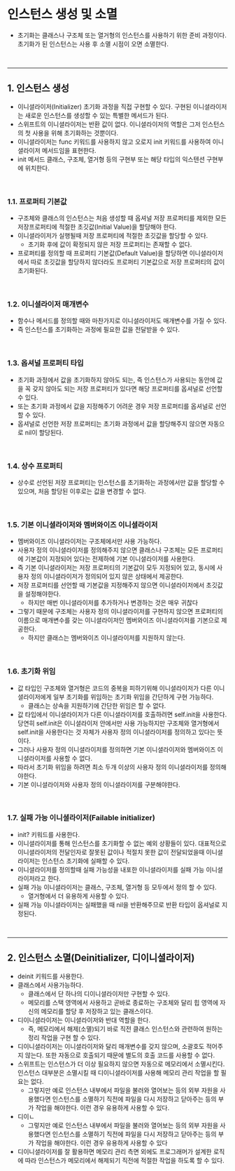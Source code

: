 # 인스턴스 생성 및 소멸
- 초기화는 클래스나 구조체 또는 열거형의 인스턴스를 사용하기 위한 준비 과정이다. 초기화가 된 인스턴스는 사용 후 소멸 시점이 오면 소멸한다.

<br/>

-------------

## 1. 인스턴스 생성
- 이니셜라이저(Initializer) 초기화 과정을 직접 구현할 수 있다. 구현된 이니셜라이저는 새로운 인스턴스를 생성할 수 있는 특별한 메서드가 된다.
- 스위프트의 이니셜라이저는 반환 값이 없다. 이니셜라이저의 역할은 그저 인스턴스의 첫 사용을 위해 초기화하는 것뿐이다.
- 이니셜라이저는 func 키워드를 사용하지 않고 오로지 init 키워드를 사용하여 이니셜라이저 메서드임을 표현한다.
- init 메서드 클래스, 구조체, 열거형 등의 구현부 또는 해당 타입의 익스텐션 구현부에 위치한다.

<br/>

### 1.1. 프로퍼티 기본값
- 구조체와 클래스의 인스턴스는 처음 생성할 때 옵셔널 저장 프로퍼티를 제외한 모든 저장프로퍼티에 적절한 초깃값(Initial Value)을 할당해야 한다.
- 이니셜라이저가 실행될때 저장 프로퍼티에 적절한 초깃값을 할당할 수 있다.
   - 초기화 후에 값이 확정되지 않은 저장 프로퍼티는 존재할 수 없다.
- 프로퍼티를 정의할 때 프로퍼티 기본값(Default Value)을 할당하면 이니셜라이저에서 따로 초깃값을 할당하지 않더라도 프로퍼티 기본값으로 저장 프로퍼티의 값이 초기화된다.

<br/>

### 1.2. 이니셜라이저 매개변수
- 함수나 메서드를 정의할 때와 마찬가지로 이니셜라이저도 매개변수를 가질 수 있다.
- 즉 인스턴스를 초기화하는 과정에 필요한 값을 전달받을 수 있다.

<br/>

### 1.3. 옵셔널 프로퍼티 타입
- 초기화 과정에서 값을 초기화하지 않아도 되는, 즉 인스턴스가 사용되는 동안에 값을 꼭 갖지 않아도 되는 저장 프로퍼티가 있다면 해당 프로퍼티를 옵셔널로 선언할 수 있다.
- 또는 초기화 과정에서 값을 지정해주기 어려운 경우 저장 프로퍼티를 옵셔널로 선언할 수 있다.
- 옵셔널로 선언한 저장 프로퍼티는 초기화 과정에서 값을 할당해주지 않으면 자동으로 nil이 할당된다.

<br/>

### 1.4. 상수 프로퍼티
- 상수로 선언된 저장 프로퍼티는 인스턴스를 초기화하는 과정에서만 값을 할당할 수 있으며, 처음 할당된 이후로는 값을 변경할 수 없다.

<br/>

### 1.5. 기본 이니셜라이저와 멤버와이즈 이니셜라이저
- 멤버와이즈 이니셜라이저는 구조체에서만 사용 가능하다.
- 사용자 정의 이니셜라이저를 정의해주지 않으면 클래스나 구조체는 모든 프로퍼티에 기본값이 지정되어 있다는 전제하에 기본 이니셜라이저를 사용한다.
- 즉 기본 이니셜라이저는 저장 프로퍼티의 기본값이 모두 지정되어 있고, 동시에 사용자 정의 이니셜라이저가 정의되어 있지 않은 상태에서 제공한다.
- 저장 프로퍼티를 선언할 때 기본값을 지정해주지 않으면 이니셜라이저에서 초깃값을 설정해야한다.
   - 하지만 매번 이니셜라이저를 추가하거나 변경하는 것은 매우 귀찮다
- 그렇기 때문에 구조체는 사용자 정의 이니셜라이저를 구현하지 않으면 프로퍼티의 이름으로 매개변수를 갖는 이니셜라이저인 멤버와이즈 이니셜라이저를 기본으로 제공한다.
   - 하지만 클래스는 멤버와이즈 이니셜라이저를 지원하지 않는다.

<br/>

### 1.6. 초기화 위임
- 값 타입인 구조체와 열거형은 코드의 중복을 피하기위해 이니셜라이저가 다른 이니셜라이저에게 일부 초기화를 위임하는 초기화 위임을 간단하게 구현 가능하다.
   - 클래스는 상속을 지원하기에 간단한 위임은 할 수 없다.
- 값 타입에서 이니셜라이저가 다른 이니셜라이저를 호출하려면 self.init을 사용한다. 당연히 self.init은 이니셜라이저 안에서만 사용 가능하지만 구조체와 열거형에서 self.init을 사용한다는 것 자체가 사용자 정의 이니셜라이저를 정의하고 있다는 뜻이다.
- 그러나 사용자 정의 이니셜라이저를 정의하면 기본 이니셜라이저와 멤버와이즈 이니셜라이저를 사용할 수 없다.
- 따라서 초기화 위임을 하려면 최소 두개 이상의 사용자 정의 이니셜라이저를 정의해야한다.
- 기본 이니셜라이저와 사용자 정의 이니셜라이저를 구분해야한다.

<br/>

### 1.7. 실패 가능 이니셜라이저(Failable initializer)
- init? 키워드를 사용한다.
- 이니셜라이저를 통해 인스턴스를 초기화할 수 없는 예외 상황들이 있다. 대표적으로 이니셜라이저의 전달인자로 잘못된 값이나 적절치 못한 값이 전달되었을때 이니셜라이저는 인스턴스 초기화에 실패할 수 있다.
- 이니셜라이저를 정의할때 실패 가능성을 내포한 이니셜라이저를 실패 가능 이니셜라이저라고 한다.
- 실패 가능 이니셜라이저는 클래스, 구조체, 열거형 등 모두에서 정의 할 수 있다.
   - 열거형에서 더 유용하게 사용할 수 있다.
- 실패 가능 이니셜라이저는 실패했을 때 nil을 반환해주므로 반환 타입이 옵셔널로 지정된다.

<br/>

--------
## 2. 인스턴스 소멸(Deinitializer, 디이니셜라이저)
- deinit 키워드를 사용한다.
- 클래스에서 사용가능하다.
   - 클래스에서 단 하나의 디이니셜라이저만 구현할 수 있다.
   - 메모리를 스택 영역에서 사용하고 곧바로 종료하는 구조체와 달리 힙 영역에 자신의 메모리를 할당 후 저장하고 있는 클래스이다.
- 디이니셜라이저는 이니셜라이저와 반대 역할을 한다.
   - 즉, 메모리에서 해제(소멸)되기 바로 직전 클래스 인스턴스와 관련하여 원하는 정리 작업을 구현 할 수 있다.
- 디이니셜라이저는 이니셜라이저와 달리 매개변수를 갖지 않으며, 소괄호도 적어주지 않는다. 또한 자동으로 호출되기 때문에 별도의 호출 코드를 사용할 수 없다.
- 스위프트는 인스턴스가 더 이상 필요하지 않으면 자동으로 메모리에서 소멸시킨다. 인스턴스 대부분은 소멸시킬 때 디이니셜라이저를 사용해 메모리 관리 작업을 할 필요는 없다.
   - 그렇지만 예로 인스턴스 내부에서 파일을 불러와 열어보는 등의 외부 자원을 사용했다면 인스턴스를 소멸하기 직전에 파일을 다시 저장하고 닫아주는 등의 부가 작업을 해야한다. 이런 경우 유용하게 사용할 수 있다.
- 디이ㄴ
   - 그렇지만 예로 인스턴스 내부에서 파일을 불러와 열어보는 등의 외부 자원을 사용했다면 인스턴스를 소멸하기 직전에 파일을 다시 저장하고 닫아주는 등의 부가 작업을 해야한다. 이런 경우 유용하게 사용할 수 있다
- 디이니셜라이저를 잘 활용하면 메모리 관리 측면 외에도 프로그래머가 설계한 로직에 따라 인스턴스가 메모리에서 해제되기 직전에 적절한 작업을 하도록 할 수 있다.
